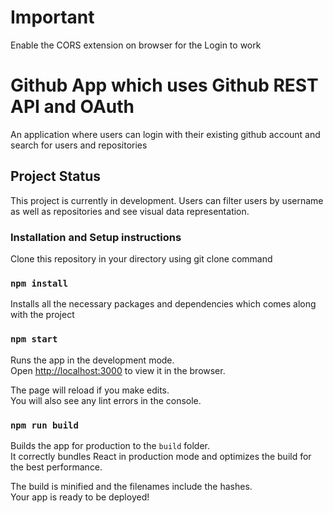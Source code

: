 # Important 
Enable the CORS extension on browser for the Login to work

# Github App which uses Github REST API and OAuth

An application where users can login with their existing github account and search for users and repositories

## Project Status
This project is currently in development. Users can filter users by username as well as repositories and see visual data representation.

### Installation and Setup instructions
Clone this repository in your directory using git clone command

### `npm install`
Installs all the necessary packages and dependencies which comes along with the project


### `npm start`
Runs the app in the development mode.\
Open [http://localhost:3000](http://localhost:3000) to view it in the browser.

The page will reload if you make edits.\
You will also see any lint errors in the console.

### `npm run build`

Builds the app for production to the `build` folder.\
It correctly bundles React in production mode and optimizes the build for the best performance.

The build is minified and the filenames include the hashes.\
Your app is ready to be deployed!



